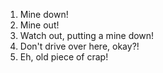 1. Mine down!
2. Mine out!
3. Watch out, putting a mine down!
4. Don't drive over here, okay?!
5. Eh, old piece of crap!